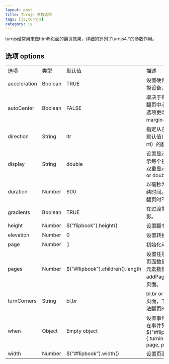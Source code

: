 ```yaml
---
layout: post
title: Turnjs 参数选项
tags: [js,turnjs]
category: js
---
```

turnjs经常用来做html5页面的翻页效果，详细的罗列了turnjs4.*的参数作用。


## 选项 options
<table>
    <tr>
        <td>选项</td>
        <td>类型</td>
        <td>默认值</td>
        <td>描述</td>
    </tr>
    <tr>
        <td>acceleration</td>
        <td>Boolean</td>
        <td>TRUE</td>
        <td>设置硬件加速模式，对于触摸设备，此值必须为真。</td>
    </tr>
    <tr>
        <td>autoCenter</td>
        <td>Boolean</td>
        <td>FALSE</td>
        <td>取决于有多少页面可见，将翻页中心居中。 autoCenter选项更改了翻书的CSS margin-left属性。</td>
    </tr>
    <tr>
        <td>direction</td>
        <td>String</td>
        <td>ltr</td>
        <td>指定从左到右（DIR = ltr，默认值）或从右到左（DIR = rtl）的翻页书的方向性。</td>
    </tr>
    <tr>
        <td>display</td>
        <td>String</td>
        <td>double</td>
        <td>设置显示模式。使用单个显示每个视图只有一个页面或双重显示两个页面。single or double</td>
    </tr>
    <tr>
        <td>duration</td>
        <td>Number</td>
        <td>600</td>
        <td>以毫秒为单位设置转换的持续时间。如果设置0（零），翻页时不会发生转换。</td>
    </tr>
    <tr>
        <td>gradients</td>
        <td>Boolean</td>
        <td>TRUE</td>
        <td>在过渡期间显示渐变和阴影。</td>
    </tr>
    <tr>
        <td>height</td>
        <td>Number</td>
        <td>$("flipbook").height()</td>
        <td>设置翻书的高度。</td>
    </tr>
    <tr>
        <td>elevation</td>
        <td>Number</td>
        <td>0</td>
        <td>设置转换期间页面的高度。</td>
    </tr>
    <tr>
        <td>page</td>
        <td>Number</td>
        <td>1</td>
        <td>初始化动画书时设置页面。</td>
    </tr>
    <tr>
        <td>pages</td>
        <td>Number</td>
        <td>$("#flipbook").children().length</td>
        <td>设置任意数量的页面。如果页面数量大于#flipbook中的元素数量，则需要使用addPage方法动态添加这些页面。</td>
    </tr>
    <tr>
        <td>turnCorners</td>
        <td>String</td>
        <td>bl,br</td>
        <td>bl,br or tl,tr or bl,tr 设置从页面，下一页或上一页等方法翻页时使用的角点。</td>
    </tr>
    <tr>
        <td>when</td>
        <td>Object</td>
        <td>Empty object</td>
        <td>设置事件监听器。键必须列在事件列表中。 $("#flipbook").turn({when: { turning: function(event, page, pageObject){} } });</td>
    </tr>
    <tr>
        <td>width</td>
        <td>Number</td>
        <td>$("#flipbook").width()</td>
        <td>设置页面的宽度。</td>
    </tr>
</table>